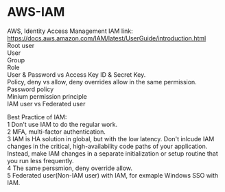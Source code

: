 # AWS-IAM
AWS, Identity Access Management
IAM link: https://docs.aws.amazon.com/IAM/latest/UserGuide/introduction.html \
Root user \
User \
Group \
Role \
User & Password vs Access Key ID & Secret Key. \
Policy, deny vs allow, deny overrides allow in the same permission. \
Password policy \
Minium permission principle \
IAM user vs Federated user 

Best Practice of IAM: \
1 Don't use IAM to do the regular work. \
2 MFA, multi-factor authentication. \
3 IAM is HA solution in global, but with the low latency.
Don't inlcude IAM changes in the critical, high-availability code paths of your application. Instead, make IAM changes in a separate initialization or setup routine that you run less frequently. \
4 The same perssmion, deny override allow. \
5 Federated user(Non-IAM user) with IAM, for exmaple Windows SSO with IAM.
